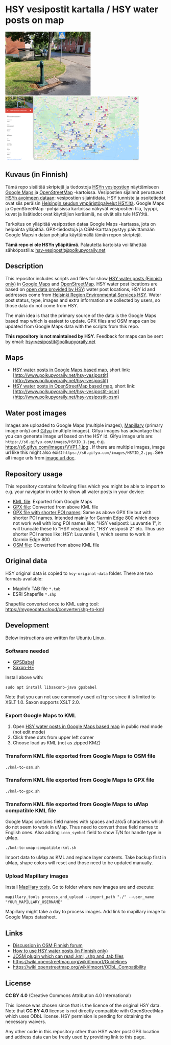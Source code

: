 # HSY vesipostit kartalla / HSY water posts on map

<kbd><img src="images/promo/water-post-helsinki.jpg" alt="Vesiposti Helsingissä" height="200" /></kbd> <kbd><img src="images/promo/google-maps-screenshot.png" alt="Google Maps" height="200" /></kbd> 

## Kuvaus (in Finnish)

Tämä repo sisältää skriptejä ja tiedostoja [HSYn vesipostien](http://www.polkupyoraily.net/wiki/Vesipostit) näyttämiseen [Google Maps](https://www.google.com/maps/d/viewer?mid=1WeNhhtc9n4ypJ_X3bz5KpLppR5JNsk9A&usp=sharing) ja [OpenStreetMap](https://umap.openstreetmap.fr/en/map/hsy-vesipostit_635042#11/60.2490/24.8456) -kartoissa.
Vesipostien sijainnit perustuvat [HSYn avoimeen dataan](https://www.hsy.fi/ymparistotieto/avoindata/avoin-data---sivut/paakaupunkiseudun-vesipostit/): vesipostien sijaintidata, HSY tunniste ja osoitetiedot ovat siis peräisin [Helsingin seudun ympäristöpalvelut HSY:ltä](https://www.hsy.fi/). Google Maps ja OpenStreetMap -pohjaisissa kartoissa näkyvät vesipostien tila, tyyppi, kuvat ja lisätiedot ovat käyttäjien keräämiä, ne eivät siis tule HSY:ltä.

Tarkoitus on ylläpitää vesipostien dataa Google Maps -kartassa, jota on helpointa ylläpitää. GPX-tiedostoja ja OSM-karttaa pystyy päivittämään Google Mapsin datan pohjalta käyttämällä tämän repon skriptejä.

**Tämä repo ei ole HSYn ylläpitämä**. Palautetta kartoista voi lähettää sähköpostilla: hsy-vesipostit@polkupyoraily.net

## Description

This repositor includes scripts and files for show [HSY water posts (Finnish only)](http://www.polkupyoraily.net/wiki/Vesipostit) in [Google Maps](https://www.google.com/maps/d/viewer?mid=1WeNhhtc9n4ypJ_X3bz5KpLppR5JNsk9A&usp=sharing) and [OpenStreetMap](https://umap.openstreetmap.fr/en/map/hsy-vesipostit_635042#11/60.2490/24.8456). HSY water post locations are based on [open data provided by HSY](https://www.hsy.fi/ymparistotieto/avoindata/avoin-data---sivut/paakaupunkiseudun-vesipostit/): water post locations, HSY id and addresses come from [Helsinki Region Environmental Services HSY](https://www.hsy.fi/en/). Water post status, type, images and extra information are collected by users, so those data do not come from HSY.

The main idea is that the primary source of the data is the Google Maps based map which is easiest to update. GPX files and OSM maps can be updated from Google Maps data with the scripts from this repo.

**This repository is not maintained by HSY**. Feedback for maps can be sent by email: hsy-vesipostit@polkupyoraily.net

## Maps

* [HSY water posts in Google Maps based map](https://www.google.com/maps/d/viewer?mid=1WeNhhtc9n4ypJ_X3bz5KpLppR5JNsk9A&usp=sharing), short link: [http://www.polkupyoraily.net/hsy-vesipostit](http://www.polkupyoraily.net/hsy-vesipostit)
* [HSY water posts in OpenStreetMap based map](https://umap.openstreetmap.fr/en/map/hsy-vesipostit_635042#11/60.2490/24.8456), short link: [http://www.polkupyoraily.net/hsy-vesipostit-osm](http://www.polkupyoraily.net/hsy-vesipostit-osm)

## Water post images

Images are uploaded to Google Maps (multiple images), [Mapillary](https://www.mapillary.com/) (primary image only) and [Gifyu](https://gifyu.com/album/gMS) (multiple images). Gifyu images has advantage that you can generate image url based on the HSY id. Gifyu image urls are: `https://s6.gifyu.com/images/HSYID_1.jpg`, e.g. https://s6.gifyu.com/images/VVP1_1.jpg . If there are multiple images, image url like this might also exist `https://s6.gifyu.com/images/HSYID_2.jpg`. See all image urls from [image url doc](./image-urls.md).

## Repository usage

This repository contains following files which you might be able to import to e.g. your navigator in order to show all water posts in your device:
* [KML file](google-maps-export.kml): Exported from Google Maps
* [GPX file](google-maps-export.gpx): Converted from above KML file
* [GPX file with shorter POI names](google-maps-export-garmin-edge-800.gpx): Same as above GPX file but with shorter POI names. Intended mainly for Garmin Edge 800 which does not work well with long POI names like: "HSY vesiposti: Luuvantie 1", it will truncate these to "HSY vesiposti 1", "HSY vesiposti 2" etc. Thus use shorter POI names like: HSY: Luuvantie 1, which seems to work in Garmin Edge 800
* [OSM file](google-maps-export.osm): Converted from above KML file

## Original data

HSY original data is copied to `hsy-original-data` folder. There are two formats available:
* MapInfo TAB file `*.tab`
* ESRI Shapefile `*.shp`

Shapefile converted once to KML using tool: https://mygeodata.cloud/converter/shp-to-kml

## Development

Below instructions are written for Ubuntu Linux.

### Software needed

* [GPSBabel](http://www.gpsbabel.org/index.html)
* [Saxon-HE](https://www.saxonica.com/download/java.xml)

Install above with:
```
sudo apt install libsaxonb-java gpsbabel
```

Note that you can not use commonly used `xsltproc` since it is limited to XSLT 1.0. Saxon supports XSLT 2.0.

### Export Google Maps to KML

1. Open [HSY water posts in Google Maps based map](https://www.google.com/maps/d/viewer?mid=1WeNhhtc9n4ypJ_X3bz5KpLppR5JNsk9A&usp=sharing) in public read mode (not edit mode)
2. Click three dots from upper left corner
3. Choose load as KML (not as zipped KMZ)

### Transform KML file exported from Google Maps to OSM file

```
./kml-to-osm.sh
```

### Transform KML file exported from Google Maps to GPX file

```
./kml-to-gpx.sh
```

### Transform KML file exported from Google Maps to uMap compatible KML file

Google Maps contains field names with spaces and ä/ö/å characters which do not seem to work in uMap. Thus need to convert those field names to English ones.
Also adding `icon_symbol` field to show T/N for handle type in uMap.

```
./kml-to-umap-compatible-kml.sh
```

Import data to uMap as KML and replace layer contents. Take backup first in uMap, shape colors will reset and those need to be updated manually.

### Upload Mapillary images

Install [Mapillary tools](https://github.com/mapillary/mapillary_tools). Go to folder where new images are and execute:
```
mapillary_tools process_and_upload --import_path "./" --user_name "YOUR_MAPILLARY_USERNAME"
```

Mapillary might take a day to process images. Add link to mapillary image to Google Maps datasheet.

## Links

* [Discussion in OSM Finnish forum](https://forum.openstreetmap.org/viewtopic.php?id=73183)
* [How to use HSY water posts (in Finnish only)](http://www.polkupyoraily.net/wiki/Vesipostit)
* [JOSM plugin which can read .kml, .shp and .tab files](https://wiki.openstreetmap.org/wiki/JOSM/Plugins/OpenData)
* https://wiki.openstreetmap.org/wiki/Import/Guidelines
* https://wiki.openstreetmap.org/wiki/Import/ODbL_Compatibility

## License

**CC BY 4.0** (Creative Commons Attribution 4.0 International)

This licence was chosen since that is the licence of the original HSY data. Note that **CC BY 4.0** license is not directly compatible with OpenStreetMap which
uses ODbL license. HSY permision is pending for obtaining the necessary waivers. 

Any other code in this repository other than HSY water post GPS location and address data can be freely used by providing link to this page.

